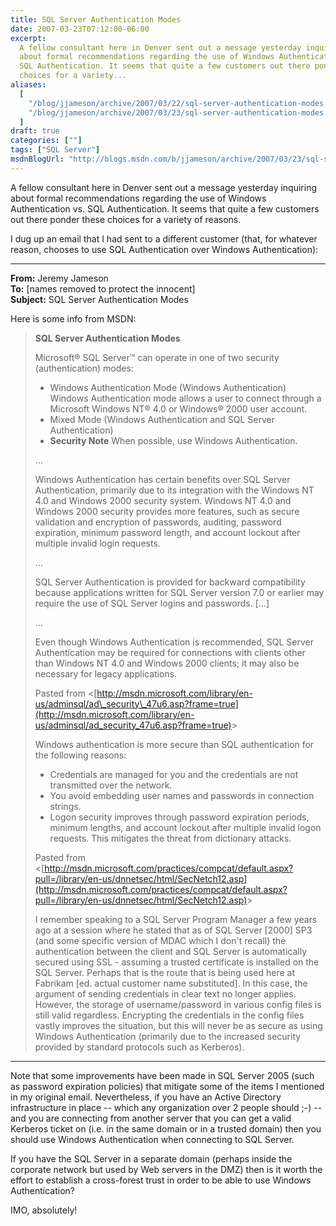 ```yaml
---
title: SQL Server Authentication Modes
date: 2007-03-23T07:12:00-06:00
excerpt:
  A fellow consultant here in Denver sent out a message yesterday inquiring
  about formal recommendations regarding the use of Windows Authentication vs.
  SQL Authentication. It seems that quite a few customers out there ponder these
  choices for a variety...
aliases:
  [
    "/blog/jjameson/archive/2007/03/22/sql-server-authentication-modes.aspx",
    "/blog/jjameson/archive/2007/03/23/sql-server-authentication-modes.aspx",
  ]
draft: true
categories: [""]
tags: ["SQL Server"]
msdnBlogUrl: "http://blogs.msdn.com/b/jjameson/archive/2007/03/23/sql-server-authentication-modes.aspx"
---
```


A fellow consultant here in Denver sent out a message yesterday inquiring about
formal recommendations regarding the use of Windows Authentication vs. SQL
Authentication. It seems that quite a few customers out there ponder these
choices for a variety of reasons.

I dug up an email that I had sent to a different customer (that, for whatever
reason, chooses to use SQL Authentication over Windows Authentication):

***

**From:** Jeremy Jameson\
**To:** [names removed to protect the innocent]\
**Subject:** SQL Server Authentication Modes

Here is some info from MSDN:

> **SQL Server Authentication Modes**
>
> Microsoft® SQL Server™ can operate in one of two security (authentication)
> modes:
>
> - Windows Authentication Mode (Windows Authentication)\
>   Windows Authentication mode allows a user to connect through a Microsoft
>   Windows NT® 4.0 or Windows® 2000 user account.
> - Mixed Mode (Windows Authentication and SQL Server Authentication)
> - **Security Note** When possible, use Windows Authentication.
>
> ...
>
> Windows Authentication has certain benefits over SQL Server Authentication,
> primarily due to its integration with the Windows NT 4.0 and Windows 2000
> security system. Windows NT 4.0 and Windows 2000 security provides more
> features, such as secure validation and encryption of passwords, auditing,
> password expiration, minimum password length, and account lockout after
> multiple invalid login requests.
>
> ...
>
> SQL Server Authentication is provided for backward compatibility because
> applications written for SQL Server version 7.0 or earlier may require the use
> of SQL Server logins and passwords. [...]
>
> ...
>
> Even though Windows Authentication is recommended, SQL Server Authentication
> may be required for connections with clients other than Windows NT 4.0 and
> Windows 2000 clients; it may also be necessary for legacy applications.
>
> Pasted from
> &lt;[http://msdn.microsoft.com/library/en-us/adminsql/ad\_security\_47u6.asp?frame=true](http://msdn.microsoft.com/library/en-us/adminsql/ad_security_47u6.asp?frame=true)&gt;
>
> Windows authentication is more secure than SQL authentication for the
> following reasons:
>
> - Credentials are managed for you and the credentials are not transmitted over
>   the network.
> - You avoid embedding user names and passwords in connection strings.
> - Logon security improves through password expiration periods, minimum
>   lengths, and account lockout after multiple invalid logon requests. This
>   mitigates the threat from dictionary attacks.
>
> Pasted from
> &lt;[http://msdn.microsoft.com/practices/compcat/default.aspx?pull=/library/en-us/dnnetsec/html/SecNetch12.asp](http://msdn.microsoft.com/practices/compcat/default.aspx?pull=/library/en-us/dnnetsec/html/SecNetch12.asp)&gt;
>
> I remember speaking to a SQL Server Program Manager a few years ago at a
> session where he stated that as of SQL Server [2000] SP3 (and some specific
> version of MDAC which I don't recall) the authentication between the client
> and SQL Server is automatically secured using SSL - assuming a trusted
> certificate is installed on the SQL Server. Perhaps that is the route that is
> being used here at Fabrikam [ed. actual customer name substituted]. In this
> case, the argument of sending credentials in clear text no longer applies.
> However, the storage of username/password in various config files is still
> valid regardless. Encrypting the credentials in the config files vastly
> improves the situation, but this will never be as secure as using Windows
> Authentication (primarily due to the increased security provided by standard
> protocols such as Kerberos).

***

Note that some improvements have been made in SQL Server 2005 (such as password
expiration policies) that mitigate some of the items I mentioned in my original
email. Nevertheless, if you have an Active Directory infrastructure in place --
which any organization over 2 people should ;-) -- and you are connecting from
another server that you can get a valid Kerberos ticket on (i.e. in the same
domain or in a trusted domain) then you should use Windows Authentication when
connecting to SQL Server.

If you have the SQL Server in a separate domain (perhaps inside the corporate
network but used by Web servers in the DMZ) then is it worth the effort to
establish a cross-forest trust in order to be able to use Windows
Authentication?

IMO, absolutely!
